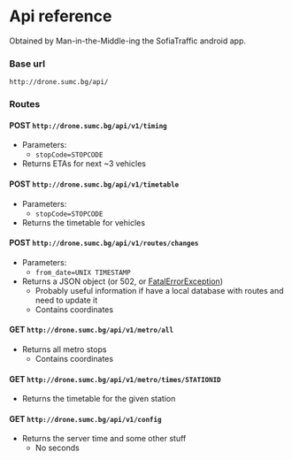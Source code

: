 # Api reference

Obtained by Man-in-the-Middle-ing the SofiaTraffic android app.

### Base url
`http://drone.sumc.bg/api/`

### Routes

#### POST `http://drone.sumc.bg/api/v1/timing`
- Parameters:
  - `stopCode=STOPCODE`
- Returns ETAs for next ~3 vehicles

#### POST `http://drone.sumc.bg/api/v1/timetable`
- Parameters:
  - `stopCode=STOPCODE`
- Returns the timetable for vehicles

#### POST `http://drone.sumc.bg/api/v1/routes/changes`
- Parameters:
  - `from_date=UNIX TIMESTAMP`
- Returns a JSON object (or 502, or [FatalErrorException]())
  - Probably useful information if have a local database with routes and need to update it
  - Contains coordinates

#### GET `http://drone.sumc.bg/api/v1/metro/all`
- Returns all metro stops
  - Contains coordinates

#### GET `http://drone.sumc.bg/api/v1/metro/times/STATIONID`
- Returns the timetable for the given station

#### GET `http://drone.sumc.bg/api/v1/config`
- Returns the server time and some other stuff
  - No seconds
